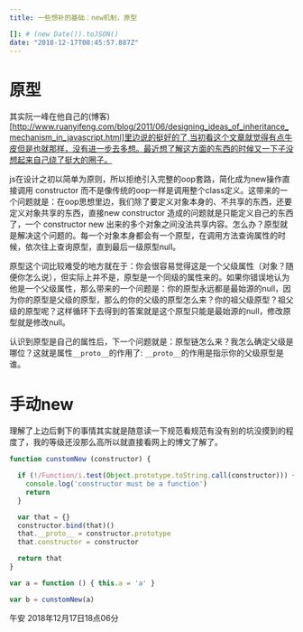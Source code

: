 ```yaml
---
title: 一些想补的基础：new机制，原型

[]: # (new Date()).toJSON()
date: "2018-12-17T08:45:57.887Z"
---
```


# 原型
其实阮一峰在他自己的(博客)[http://www.ruanyifeng.com/blog/2011/06/designing_ideas_of_inheritance_mechanism_in_javascript.html]里边说的挺好的了,当初看这个文章就觉得有点牛皮但是也就那样，没有进一步去多想。最近想了解这方面的东西的时候又一下子没想起来自己绕了挺大的圈子。

js在设计之初以简单为原则，所以拒绝引入完整的oop套路，简化成为new操作直接调用 constructor 而不是像传统的oop一样是调用整个class定义。这带来的一个问题就是：在oop思想里边，我们除了要定义对象本身的、不共享的东西，还要定义对象共享的东西，直接new constructor 造成的问题就是只能定义自己的东西了，一个 constructor new 出来的多个对象之间没法共享内容。怎么办？原型就是解决这个问题的。每一个对象本身都会有一个原型，在调用方法查询属性的时候，依次往上查询原型，直到最后一级原型null。

原型这个词比较难受的地方就在于：你会很容易觉得这是一个父级属性（对象？随便你怎么说），但实际上并不是，原型是一个同级的属性来的。如果你错误地认为他是一个父级属性，那么带来的一个问题是：你的原型永远都是最始源的null，因为你的原型是父级的原型，那么的你的父级的原型怎么来？你的祖父级原型？祖父级的原型呢？这样循环下去得到的答案就是这个原型只能是最始源的null，修改原型就是修改null。

认识到原型是自己的属性后，下一个问题就是：原型链怎么来？我怎么确定父级是哪位？这就是属性`__proto__`的作用了: `__proto__`的作用是指示你的父级原型是谁。

# 手动new
理解了上边后剩下的事情其实就是随意读一下规范看规范有没有别的坑没摸到的程度了，我的等级还没那么高所以就直接看网上的博文了解了。

```javascript
function cunstomNew (constructor) {

  if (!/Function/i.test(Object.prototype.toString.call(constructor))) {
    console.log('constructor must be a function')
    return
  }

  var that = {}
  constructor.bind(that)()
  that.__proto__ = constructor.prototype
  that.constructor = constructor

  return that
}

var a = function () { this.a = 'a' }

var b = cunstomNew(a)

```


午安
2018年12月17日18点06分

